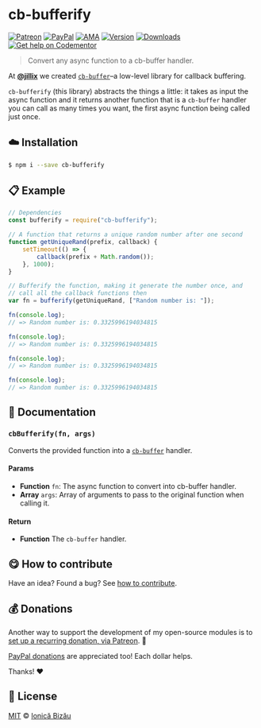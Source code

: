 
# cb-bufferify

 [![Patreon](https://img.shields.io/badge/Support%20me%20on-Patreon-%23e6461a.svg)][patreon] [![PayPal](https://img.shields.io/badge/%24-paypal-f39c12.svg)][paypal-donations] [![AMA](https://img.shields.io/badge/ask%20me-anything-1abc9c.svg)](https://github.com/IonicaBizau/ama) [![Version](https://img.shields.io/npm/v/cb-bufferify.svg)](https://www.npmjs.com/package/cb-bufferify) [![Downloads](https://img.shields.io/npm/dt/cb-bufferify.svg)](https://www.npmjs.com/package/cb-bufferify) [![Get help on Codementor](https://cdn.codementor.io/badges/get_help_github.svg)](https://www.codementor.io/johnnyb?utm_source=github&utm_medium=button&utm_term=johnnyb&utm_campaign=github)

> Convert any async function to a cb-buffer handler.


At [**@jillix**](https://github.com/jillix) we created
[`cb-buffer`](https://github.com/jillix/node-cb-buffer)–a low-level
library for callback buffering.

`cb-bufferify` (this library) abstracts the things a little: it takes as input
the async function and it returns another function that is a `cb-buffer` handler
you can call as many times you want, the first async function being called just once.


## :cloud: Installation

```sh
$ npm i --save cb-bufferify
```


## :clipboard: Example



```js
// Dependencies
const bufferify = require("cb-bufferify");

// A function that returns a unique random number after one second
function getUniqueRand(prefix, callback) {
    setTimeout(() => {
        callback(prefix + Math.random());
    }, 1000);
}

// Bufferify the function, making it generate the number once, and
// call all the callback functions then
var fn = bufferify(getUniqueRand, ["Random number is: "]);

fn(console.log);
// => Random number is: 0.3325996194034815

fn(console.log);
// => Random number is: 0.3325996194034815

fn(console.log);
// => Random number is: 0.3325996194034815

fn(console.log);
// => Random number is: 0.3325996194034815
```

## :memo: Documentation


### `cbBufferify(fn, args)`
Converts the provided function into a [`cb-buffer`](https://github.com/jillix/node-cb-buffer) handler.

#### Params
- **Function** `fn`: The async function to convert into cb-buffer handler.
- **Array** `args`: Array of arguments to pass to the original function when calling it.

#### Return
- **Function** The `cb-buffer` handler.



## :yum: How to contribute
Have an idea? Found a bug? See [how to contribute][contributing].


## :moneybag: Donations

Another way to support the development of my open-source modules is
to [set up a recurring donation, via Patreon][patreon]. :rocket:

[PayPal donations][paypal-donations] are appreciated too! Each dollar helps.

Thanks! :heart:


## :scroll: License

[MIT][license] © [Ionică Bizău][website]

[patreon]: https://www.patreon.com/ionicabizau
[paypal-donations]: https://www.paypal.com/cgi-bin/webscr?cmd=_s-xclick&hosted_button_id=RVXDDLKKLQRJW
[donate-now]: http://i.imgur.com/6cMbHOC.png

[license]: http://showalicense.com/?fullname=Ionic%C4%83%20Biz%C4%83u%20%3Cbizauionica%40gmail.com%3E%20(http%3A%2F%2Fionicabizau.net)&year=2015#license-mit
[website]: http://ionicabizau.net
[contributing]: /CONTRIBUTING.md
[docs]: /DOCUMENTATION.md
